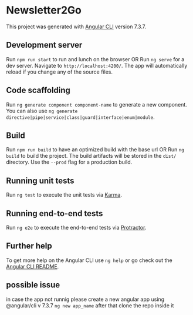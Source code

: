 # Newsletter2Go

This project was generated with [Angular CLI](https://github.com/angular/angular-cli) version 7.3.7.

## Development server

Run `npm run start` to run and lunch on the browser 
OR
Run `ng serve` for a dev server. Navigate to `http://localhost:4200/`. The app will automatically reload if you change any of the source files.

## Code scaffolding

Run `ng generate component component-name` to generate a new component. You can also use `ng generate directive|pipe|service|class|guard|interface|enum|module`.

## Build

Run `npm run build` to have an optimized build with the base url
OR
Run `ng build` to build the project. The build artifacts will be stored in the `dist/` directory. Use the `--prod` flag for a production build.

## Running unit tests

Run `ng test` to execute the unit tests via [Karma](https://karma-runner.github.io).

## Running end-to-end tests

Run `ng e2e` to execute the end-to-end tests via [Protractor](http://www.protractortest.org/).

## Further help

To get more help on the Angular CLI use `ng help` or go check out the [Angular CLI README](https://github.com/angular/angular-cli/blob/master/README.md).

## possible issue
in case the app not runnig please create a new angular app using @angular/cli v 7.3.7
`ng new app_name` after that clone the repo inside it